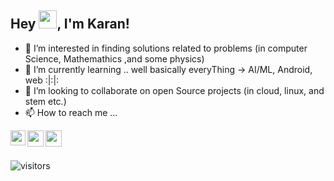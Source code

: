 <!-- 👋 Hi, I’m Karan@sinhaKAN-ra-->
## Hey <img src="https://github.com/TheDudeThatCode/TheDudeThatCode/blob/master/Assets/Hi.gif" width="29px">, I'm Karan!
- 👀 I’m interested in finding solutions related to problems (in computer Science, Mathemathics ,and some physics)
- 🌱 I’m currently learning .. well basically everyThing -> AI/ML, Android, web :|:|:
- 💞️ I’m looking to collaborate on open Source projects (in cloud, linux, and stem etc.)
- 📫 How to reach me ...

<!---
sinhaKAN-ra/sinhaKAN-ra is a ✨ special ✨ repository because its `README.md` (this file) appears on your GitHub profile.
You can click the Preview link to take a look at your changes.
--->
<a href="https://www.linkedin.com/in/karan-sinha-45bb5313a/">
  <img align="left" width="24px" src="https://cdn.jsdelivr.net/npm/simple-icons@v3/icons/linkedin.svg"  />
</a>
<a href="https://twitter.com/SinhaKAN_ra">
  <img align="left" width="26px" src="https://cdn.jsdelivr.net/npm/simple-icons@v3/icons/twitter.svg" />
</a>
<a href="mailto:sinhakaran7701@gmail.com">
  <img align="left" width="26px" src="https://cdn.jsdelivr.net/npm/simple-icons@v3/icons/gmail.svg" />
</a>

<br />
<br />

![visitors](https://visitor-badge.laobi.icu/badge?page_id=sinhaKAN-ra.sinhaKAN-ra)
